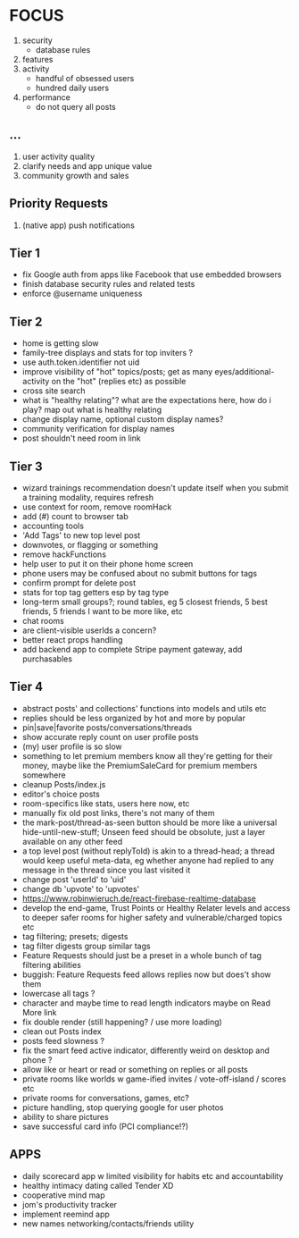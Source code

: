 # FOCUS

1. security
   - database rules
2. features
3. activity
   - handful of obsessed users
   - hundred daily users
4. performance
   - do not query all posts

## ...

1. user activity quality
2. clarify needs and app unique value
3. community growth and sales

## Priority Requests

1. (native app) push notifications

## Tier 1

- fix Google auth from apps like Facebook that use embedded browsers
- finish database security rules and related tests
- enforce @username uniqueness

## Tier 2

- home is getting slow
- family-tree displays and stats for top inviters ?
- use auth.token.identifier not uid
- improve visibility of "hot" topics/posts; get as many eyes/additional-activity on the "hot" (replies etc) as possible
- cross site search
- what is "healthy relating"? what are the expectations here, how do i play? map out what is healthy relating
- change display name, optional custom display names?
- community verification for display names
- post shouldn't need room in link

## Tier 3

- wizard trainings recommendation doesn't update itself when you submit a training modality, requires refresh
- use context for room, remove roomHack
- add (#) count to browser tab
- accounting tools
- 'Add Tags' to new top level post
- downvotes, or flagging or something
- remove hackFunctions
- help user to put it on their phone home screen
- phone users may be confused about no submit buttons for tags
- confirm prompt for delete post
- stats for top tag getters esp by tag type
- long-term small groups?; round tables, eg 5 closest friends, 5 best friends, 5 friends I want to be more like, etc
- chat rooms
- are client-visible userIds a concern?
- better react props handling
- add backend app to complete Stripe payment gateway, add purchasables

## Tier 4

- abstract posts' and collections' functions into models and utils etc
- replies should be less organized by hot and more by popular
- pin|save|favorite posts/conversations/threads
- show accurate reply count on user profile posts
- (my) user profile is so slow
- something to let premium members know all they're getting for their money, maybe like the PremiumSaleCard for premium members somewhere
- cleanup Posts/index.js
- editor's choice posts
- room-specifics like stats, users here now, etc
- manually fix old post links, there's not many of them
- the mark-post/thread-as-seen button should be more like a universal hide-until-new-stuff; Unseen feed should be obsolute, just a layer available on any other feed
- a top level post (without replyToId) is akin to a thread-head; a thread would keep useful meta-data, eg whether anyone had replied to any message in the thread since you last visited it
- change post 'userId' to 'uid'
- change db 'upvote' to 'upvotes'
- https://www.robinwieruch.de/react-firebase-realtime-database
- develop the end-game, Trust Points or Healthy Relater levels and access to deeper safer rooms for higher safety and vulnerable/charged topics etc
- tag filtering; presets; digests
- tag filter digests group similar tags
- Feature Requests should just be a preset in a whole bunch of tag filtering abilities
- buggish: Feature Requests feed allows replies now but does't show them
- lowercase all tags ?
- character and maybe time to read length indicators maybe on Read More link
- fix double render (still happening? / use more loading)
- clean out Posts index
- posts feed slowness ?
- fix the smart feed active indicator, differently weird on desktop and phone ?
- allow like or heart or read or something on replies or all posts
- private rooms like worlds w game-ified invites / vote-off-island / scores etc
- private rooms for conversations, games, etc?
- picture handling, stop querying google for user photos
- ability to share pictures
- save successful card info (PCI compliance!?)

## APPS

- daily scorecard app w limited visibility for habits etc and accountability
- healthy intimacy dating called Tender XD
- cooperative mind map
- jom's productivity tracker
- implement reemind app
- new names networking/contacts/friends utility

